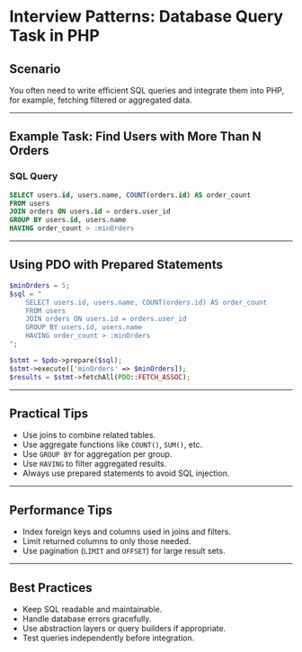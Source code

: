 # Interview Patterns: Database Query Task in PHP

## Scenario

You often need to write efficient SQL queries and integrate them into PHP, for example, fetching filtered or aggregated data.

------

## Example Task: Find Users with More Than N Orders

### SQL Query

```sql
SELECT users.id, users.name, COUNT(orders.id) AS order_count
FROM users
JOIN orders ON users.id = orders.user_id
GROUP BY users.id, users.name
HAVING order_count > :minOrders
```

------

## Using PDO with Prepared Statements

```php
$minOrders = 5;
$sql = "
    SELECT users.id, users.name, COUNT(orders.id) AS order_count
    FROM users
    JOIN orders ON users.id = orders.user_id
    GROUP BY users.id, users.name
    HAVING order_count > :minOrders
";

$stmt = $pdo->prepare($sql);
$stmt->execute(['minOrders' => $minOrders]);
$results = $stmt->fetchAll(PDO::FETCH_ASSOC);
```

------

## Practical Tips

- Use joins to combine related tables.
- Use aggregate functions like `COUNT()`, `SUM()`, etc.
- Use `GROUP BY` for aggregation per group.
- Use `HAVING` to filter aggregated results.
- Always use prepared statements to avoid SQL injection.

------

## Performance Tips

- Index foreign keys and columns used in joins and filters.
- Limit returned columns to only those needed.
- Use pagination (`LIMIT` and `OFFSET`) for large result sets.

------

## Best Practices

- Keep SQL readable and maintainable.
- Handle database errors gracefully.
- Use abstraction layers or query builders if appropriate.
- Test queries independently before integration.

